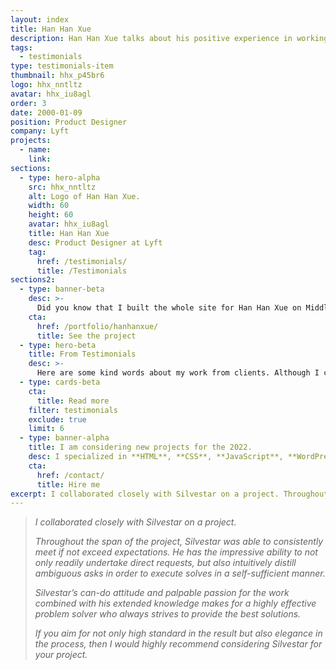 ```yaml
---
layout: index
title: Han Han Xue
description: Han Han Xue talks about his positive experience in working with Silvestar Bistrović.
tags:
  - testimonials
type: testimonials-item
thumbnail: hhx_p45br6
logo: hhx_nntltz
avatar: hhx_iu8agl
order: 3
date: 2000-01-09
position: Product Designer
company: Lyft
projects:
  - name:
    link:
sections:
  - type: hero-alpha
    src: hhx_nntltz
    alt: Logo of Han Han Xue.
    width: 60
    height: 60
    avatar: hhx_iu8agl
    title: Han Han Xue
    desc: Product Designer at Lyft
    tag:
      href: /testimonials/
      title: /Testimonials
sections2:
  - type: banner-beta
    desc: >-
      Did you know that I built the whole site for Han Han Xue on Middleman framework?
    cta:
      href: /portfolio/hanhanxue/
      title: See the project
  - type: hero-beta
    title: From Testimonials
    desc: >-
      Here are some kind words about my work from clients. Although I collaborated with clients from more than 10 countries, most of them come from **The United States**.
  - type: cards-beta
    cta:
      title: Read more
    filter: testimonials
    exclude: true
    limit: 6
  - type: banner-alpha
    title: I am considering new projects for the 2022.
    desc: I specialized in **HTML**, **CSS**, **JavaScript**, **WordPress**, **Shopify**, and **JAMstack** technologies.
    cta:
      href: /contact/
      title: Hire me
excerpt: I collaborated closely with Silvestar on a project. Throughout the span of the project, Silvestar...
---
```


> _I collaborated closely with Silvestar on a project._
>
> _Throughout the span of the project, Silvestar was able to consistently meet if not exceed expectations. He has the impressive ability to not only readily undertake direct requests, but also intuitively distill ambiguous asks in order to execute solves in a self-sufficient manner._
>
> _Silvestar’s can-do attitude and palpable passion for the work combined with his extended knowledge makes for a highly effective problem solver who always strives to provide the best solutions._
>
> _If you aim for not only high standard in the result but also elegance in the process, then I would highly recommend considering Silvestar for your project._
